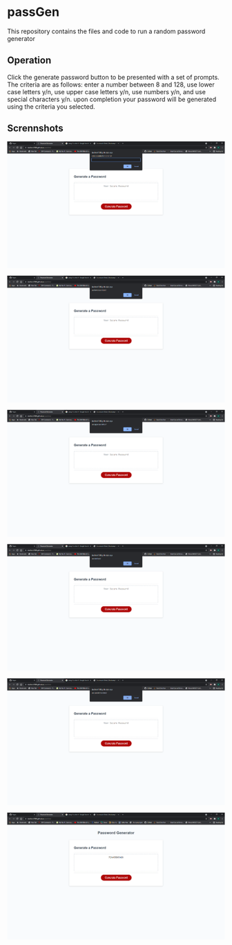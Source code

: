 # passGen
This repository contains the files and code to run a random password generator

## Operation
Click the generate password button to be presented with a set of prompts.
The criteria are as follows: enter a number between 8 and 128, use lower case letters y/n, 
use upper case letters y/n, use numbers y/n, and use special characters y/n.
upon completion your password will be generated using the criteria you selected.

## Scrennshots
![](https://github.com/dadtron7000/passGen/blob/main/images/Password%20Generator%20-%20Google%20Chrome%206_22_2021%2011_05_34%20AM.png)

![](https://github.com/dadtron7000/passGen/blob/main/images/Password%20Generator%20-%20Google%20Chrome%206_22_2021%2011_05_42%20AM.png)

![](https://github.com/dadtron7000/passGen/blob/main/images/Password%20Generator%20-%20Google%20Chrome%206_22_2021%2011_06_25%20AM.png)

![](https://github.com/dadtron7000/passGen/blob/main/images/Password%20Generator%20-%20Google%20Chrome%206_22_2021%2011_06_30%20AM.png)

![](https://github.com/dadtron7000/passGen/blob/main/images/Password%20Generator%20-%20Google%20Chrome%206_22_2021%2011_06_35%20AM.png)

![](https://github.com/dadtron7000/passGen/blob/main/images/Password%20Generator%20-%20Google%20Chrome%206_22_2021%2011_06_42%20AM.png)
